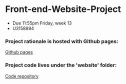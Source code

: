 # Front-end-Website-Project
- Due 11:55pm Friday, week 13
- U3158894

### Project rationale is hosted with Github pages: 
[Github pages](https://hluce1.github.io/Front-end-Website-Project/)

### Project code lives under the 'website' folder: 
[Code repository](https://github.com/hluce1/Front-end-Website-Project)

